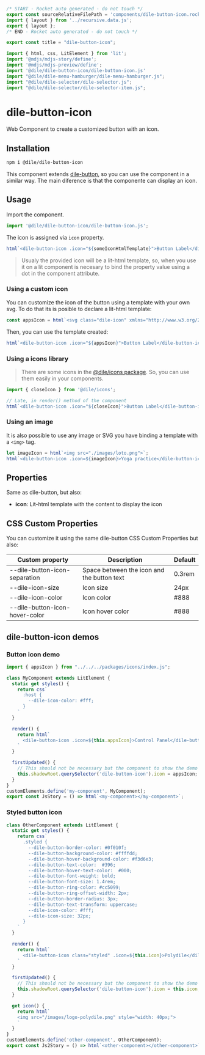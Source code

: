 ```js server
/* START - Rocket auto generated - do not touch */
export const sourceRelativeFilePath = 'components/dile-button-icon.rocket.md';
import { layout } from '../recursive.data.js';
export { layout };
/* END - Rocket auto generated - do not touch */

export const title = "dile-button-icon";

```

```js script
import { html, css, LitElement } from 'lit'; 
import '@mdjs/mdjs-story/define';
import '@mdjs/mdjs-preview/define';
import '@dile/dile-button-icon/dile-button-icon.js'
import "@dile/dile-menu-hamburger/dile-menu-hamburger.js";
import "@dile/dile-selector/dile-selector.js";
import "@dile/dile-selector/dile-selector-item.js";
```

# dile-button-icon

Web Component to create a customized button with an icon.

## Installation

```bash
npm i @dile/dile-button-icon
```

This component extends [dile-button](/components/dile-button), so you can use the component in a similar way. The main diference is that the componente can display an icon. 

## Usage

Import the component.

```javascript
import '@dile/dile-button-icon/dile-button-icon.js';
```

The icon is assigned via ```icon``` property.

```javascript
html`<dile-button-icon .icon="${someIconHtmlTemplate}">Button Label</dile-button-icon>`
```

> Usualy the provided icon will be a lit-html template, so, when you use it on a lit component is necesary to bind the property value using a dot in the component attribute.

### Using a custom icon

You can customize the icon of the button using a template with your own svg. To do that its is posible to declare a lit-html template:

```javascript
const appsIcon = html`<svg class="dile-icon" xmlns="http://www.w3.org/2000/svg" height="24px" viewBox="0 0 24 24" width="24px" fill="#000000"><path d="M0 0h24v24H0z" fill="none"/><path d="M4 8h4V4H4v4zm6 12h4v-4h-4v4zm-6 0h4v-4H4v4zm0-6h4v-4H4v4zm6 0h4v-4h-4v4zm6-10v4h4V4h-4zm-6 4h4V4h-4v4zm6 6h4v-4h-4v4zm0 6h4v-4h-4v4z"/></svg>`;
```

Then, you can use the template created:

```javascript
html`<dile-button-icon .icon="${appsIcon}">Button Label</dile-button-icon>`
```

### Using a icons library

> There are some icons in the [@dile/icons package](/utils/icons). So, you can use them easily in your components.

```javascript
import { closeIcon } from '@dile/icons';

// Late, in render() method of the component
html`<dile-button-icon .icon="${closeIcon}">Button Label</dile-button-icon>`
```

### Using an image

It is also possible to use any image or SVG you have binding a template with a ```<img>``` tag.

```javascript
let imageIcon = html`<img src="./images/loto.png">`;
html`<dile-button-icon .icon=${imageIcon}>Yoga practice</dile-button-icon>`
```

## Properties

Same as dile-button, but also:

- **icon**: Lit-html template with the content to display the icon

## CSS Custom Properties

You can customize it using the same dile-button CSS Custom Properties but also:

Custom property | Description | Default
----------------|-------------|---------
--dile-button-icon-separation | Space between the icon and the button text | 0.3rem
--dile-icon-size | Icon size | 24px
--dile-icon-color | Icon color | #888
--dile-button-icon-hover-color | Icon hover color | #888

## dile-button-icon demos

### Button icon demo

```js preview-story
import { appsIcon } from "../../../packages/icons/index.js";

class MyComponent extends LitElement {
  static get styles() {
    return css`
      :host {
        --dile-icon-color: #fff;
      }
    `
  }

  render() {
    return html`
      <dile-button-icon .icon=${this.appsIcon}>Control Panel</dile-button-icon>
    `
  }

  firstUpdated() {
    // This should not be necessary but the component to show the demo does not work well with interpoplation of strings
    this.shadowRoot.querySelector('dile-button-icon').icon = appsIcon;
  }
}
customElements.define('my-component', MyComponent);
export const JsStory = () => html`<my-component></my-component>`;
```

### Styled button icon

```js preview-story
class OtherComponent extends LitElement {
  static get styles() {
    return css`
      .styled {
        --dile-button-border-color: #0f010f; 
        --dile-button-background-color: #ffffdd;
        --dile-button-hover-background-color: #f3d6e3;
        --dile-button-text-color:  #396; 
        --dile-button-hover-text-color:  #000; 
        --dile-button-font-weight: bold;
        --dile-button-font-size: 1.4rem;
        --dile-button-ring-color: #cc5099;
        --dile-button-ring-offset-width: 2px;
        --dile-button-border-radius: 3px;
        --dile-button-text-transform: uppercase;
        --dile-icon-color: #fff;
        --dile-icon-size: 32px;
      }
    `
  }

  render() {
    return html`
      <dile-button-icon class="styled" .icon=${this.icon}>Polydile</dile-button-icon>
    `
  }

  firstUpdated() {
    // This should not be necessary but the component to show the demo does not work well with interpoplation of strings
    this.shadowRoot.querySelector('dile-button-icon').icon = this.icon;
  }

  get icon() {
    return html`
    <img src="/images/logo-polydile.png" style="width: 40px;">
    `
  }
}
customElements.define('other-component', OtherComponent);
export const Js2Story = () => html`<other-component></other-component>`;
```
